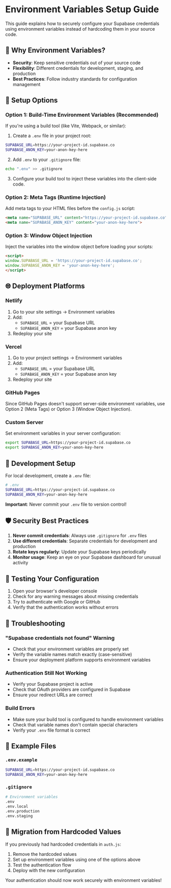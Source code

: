 # Environment Variables Setup Guide

This guide explains how to securely configure your Supabase credentials using environment variables instead of hardcoding them in your source code.

## 🔐 **Why Environment Variables?**

- **Security**: Keep sensitive credentials out of your source code
- **Flexibility**: Different credentials for development, staging, and production
- **Best Practices**: Follow industry standards for configuration management

## 🚀 **Setup Options**

### **Option 1: Build-Time Environment Variables (Recommended)**

If you're using a build tool (like Vite, Webpack, or similar):

1. Create a `.env` file in your project root:
```bash
SUPABASE_URL=https://your-project-id.supabase.co
SUPABASE_ANON_KEY=your-anon-key-here
```

2. Add `.env` to your `.gitignore` file:
```bash
echo ".env" >> .gitignore
```

3. Configure your build tool to inject these variables into the client-side code.

### **Option 2: Meta Tags (Runtime Injection)**

Add meta tags to your HTML files before the `config.js` script:

```html
<meta name="SUPABASE_URL" content="https://your-project-id.supabase.co">
<meta name="SUPABASE_ANON_KEY" content="your-anon-key-here">
```

### **Option 3: Window Object Injection**

Inject the variables into the window object before loading your scripts:

```html
<script>
window.SUPABASE_URL = 'https://your-project-id.supabase.co';
window.SUPABASE_ANON_KEY = 'your-anon-key-here';
</script>
```

## 🌐 **Deployment Platforms**

### **Netlify**
1. Go to your site settings → Environment variables
2. Add:
   - `SUPABASE_URL` = your Supabase URL
   - `SUPABASE_ANON_KEY` = your Supabase anon key
3. Redeploy your site

### **Vercel**
1. Go to your project settings → Environment variables
2. Add:
   - `SUPABASE_URL` = your Supabase URL
   - `SUPABASE_ANON_KEY` = your Supabase anon key
3. Redeploy your site

### **GitHub Pages**
Since GitHub Pages doesn't support server-side environment variables, use Option 2 (Meta Tags) or Option 3 (Window Object Injection).

### **Custom Server**
Set environment variables in your server configuration:
```bash
export SUPABASE_URL=https://your-project-id.supabase.co
export SUPABASE_ANON_KEY=your-anon-key-here
```

## 🔧 **Development Setup**

For local development, create a `.env` file:

```bash
# .env
SUPABASE_URL=https://your-project-id.supabase.co
SUPABASE_ANON_KEY=your-anon-key-here
```

**Important**: Never commit your `.env` file to version control!

## 🛡️ **Security Best Practices**

1. **Never commit credentials**: Always use `.gitignore` for `.env` files
2. **Use different credentials**: Separate credentials for development and production
3. **Rotate keys regularly**: Update your Supabase keys periodically
4. **Monitor usage**: Keep an eye on your Supabase dashboard for unusual activity

## 🧪 **Testing Your Configuration**

1. Open your browser's developer console
2. Check for any warning messages about missing credentials
3. Try to authenticate with Google or GitHub
4. Verify that the authentication works without errors

## 🚨 **Troubleshooting**

### **"Supabase credentials not found" Warning**
- Check that your environment variables are properly set
- Verify the variable names match exactly (case-sensitive)
- Ensure your deployment platform supports environment variables

### **Authentication Still Not Working**
- Verify your Supabase project is active
- Check that OAuth providers are configured in Supabase
- Ensure your redirect URLs are correct

### **Build Errors**
- Make sure your build tool is configured to handle environment variables
- Check that variable names don't contain special characters
- Verify your `.env` file format is correct

## 📝 **Example Files**

### `.env.example`
```bash
SUPABASE_URL=https://your-project-id.supabase.co
SUPABASE_ANON_KEY=your-anon-key-here
```

### `.gitignore`
```bash
# Environment variables
.env
.env.local
.env.production
.env.staging
```

## 🔄 **Migration from Hardcoded Values**

If you previously had hardcoded credentials in `auth.js`:

1. Remove the hardcoded values
2. Set up environment variables using one of the options above
3. Test the authentication flow
4. Deploy with the new configuration

Your authentication should now work securely with environment variables!

